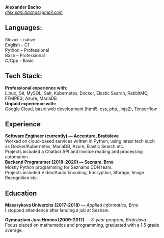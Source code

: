 **Alexander Bacho**  
*alex.sani.bacho@gmail.com*

## Languages:
Slovak – native  
English – C1  
Python – Professional  
Bash – Professional  
C/Cpp - Basic  

## Tech Stack:

**Professional experience with:**  
Linux, Git, MySQL, Salt, Kubernetes, Docker, Elastic Search, RabbitMQ, FFMPEG, Azure, MariaDB  
**Unpaid experience with:**  
Google Cloud, basic web development (html5, css, php, jinja2), Tensorflow  

## Experience

**Software Engineer (currently) — Accenture, Bratislava**  
Worked on cloud-based services written in Python, using latest tech such as Docker/Kubernetes, MariaDB, Azure, Elastic Search etc.  
Projects included a Chatbot API and Invoice reading and processing automation.  
**Backend Programmer (2018-2020) — Seznam, Brno**  
Mostly Python programming for Seznams CDN team.  
Projects included Video/Audio Encoding, Encryption, Storage, Image Recognition etc.  

## Education

**Masarykova Univerzita (2017-2018)** — *Applied Informatics, Brno*  
I stopped attendence after landing a job at Seznam.

**Gymnazium Jura Hronca (2009-2017)** — *8-year program, Bratislava*  
Focus placed on mathematics and programming, graduated with a 1.5 grade average.
